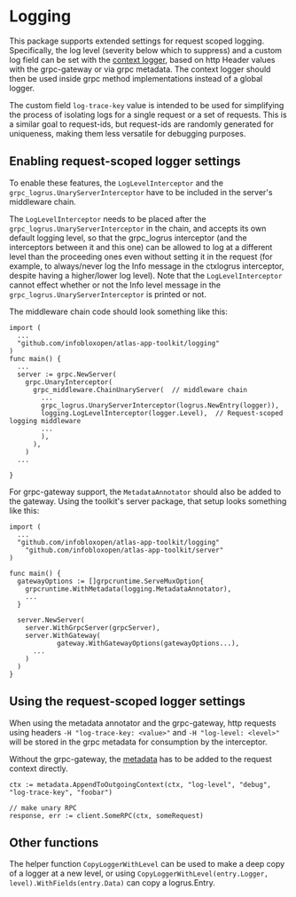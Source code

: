 # Logging

This package supports extended settings for request scoped logging.
Specifically, the log level (severity below which to suppress) and a custom log field can be set with the [context logger](https://github.com/grpc-ecosystem/go-grpc-middleware/tree/master/logging/logrus), based on http Header values with the grpc-gateway or via grpc metadata.
The context logger should then be used inside grpc method implementations instead of a global logger.

The custom field `log-trace-key` value is intended to be used for simplifying the process of isolating logs for a single request or a set of requests.
This is a similar goal to request-ids, but request-ids are randomly generated for uniqueness, making them less versatile for debugging purposes.

## Enabling request-scoped logger settings

To enable these features, the `LogLevelInterceptor` and the `grpc_logrus.UnaryServerInterceptor` have to be included in the server's middleware chain.

The `LogLevelInterceptor` needs to be placed after the `grpc_logrus.UnaryServerInterceptor` in the chain, and accepts its own default logging level, so that the grpc_logrus interceptor (and the interceptors between it and this one) can be allowed to log at a different level than the proceeding ones even without setting it in the request (for example, to always/never log the Info message in the ctxlogrus interceptor, despite having a higher/lower log level).
Note that the `LogLevelInterceptor` cannot effect whether or not the Info level message in the `grpc_logrus.UnaryServerInterceptor` is printed or not.

The middleware chain code should look something like this:
```golang
import (
  ...
  "github.com/infobloxopen/atlas-app-toolkit/logging"
)
func main() {
  ...
  server := grpc.NewServer(
    grpc.UnaryInterceptor(
      grpc_middleware.ChainUnaryServer(  // middleware chain
        ...
        grpc_logrus.UnaryServerInterceptor(logrus.NewEntry(logger)),
        logging.LogLevelInterceptor(logger.Level),  // Request-scoped logging middleware
        ...
        ),
      ),
    )
  ...

}
```

For grpc-gateway support, the `MetadataAnnotator` should also be added to the gateway.
Using the toolkit's server package, that setup looks something like this:
```golang
import (
  ...
  "github.com/infobloxopen/atlas-app-toolkit/logging"
	"github.com/infobloxopen/atlas-app-toolkit/server"
)

func main() {
  gatewayOptions := []grpcruntime.ServeMuxOption{
    grpcruntime.WithMetadata(logging.MetadataAnnotator),
    ...
  }

  server.NewServer(
    server.WithGrpcServer(grpcServer),
    server.WithGateway(
			gateway.WithGatewayOptions(gatewayOptions...),
      ...
    )
  )
}
```

## Using the request-scoped logger settings

When using the metadata annotator and the grpc-gateway, http requests using headers `-H "log-trace-key: <value>"` and `-H "log-level: <level>"` will be stored in the grpc metadata for consumption by the interceptor.

Without the grpc-gateway, the [metadata](https://github.com/grpc/grpc-go/blob/master/Documentation/grpc-metadata.md) has to be added to the request context directly.
```golang
ctx := metadata.AppendToOutgoingContext(ctx, "log-level", "debug", "log-trace-key", "foobar")

// make unary RPC
response, err := client.SomeRPC(ctx, someRequest)
```

## Other functions

The helper function `CopyLoggerWithLevel` can be used to make a deep copy of a logger at a new level, or using `CopyLoggerWithLevel(entry.Logger, level).WithFields(entry.Data)` can copy a logrus.Entry.
